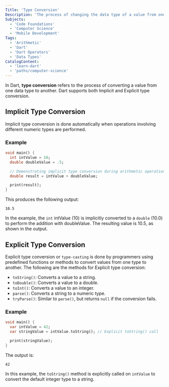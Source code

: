 ```yaml
---
Title: 'Type Conversion'
Description: 'The process of changing the data type of a value from one type to another.'
Subjects:
  - 'Code Foundations'
  - 'Computer Science'
  - 'Mobile Development'
Tags:
  - 'Arithmetic'
  - 'Dart'
  - 'Dart Operators'
  - 'Data Types'
CatalogContent:
  - 'learn-dart'
  - 'paths/computer-science'
---
```


In Dart, **type conversion** refers to the process of converting a value from one data type to another. Dart supports both Implicit and Explicit type conversion.

## Implicit Type Conversion

Implicit type conversion is done automatically when operations involving different numeric types are performed.

### Example

```dart
void main() {
  int intValue = 10;
  double doubleValue = .5;

  // Demonstrating implicit type conversion during arithmetic operation
  double result = intValue + doubleValue;

  print(result);
}
```

This produces the following output:

```shell
10.5
```

In the example, the `int` intValue (10) is implicitly converted to a `double` (10.0) to perform the addition with doubleValue. The resulting value is 10.5, as shown in the output.

## Explicit Type Conversion

Explicit type conversion or `type-casting` is done by programmers using predefined functions or methods to convert values from one type to another. The following are the methods for Explicit type conversion:

- `toString()`: Converts a value to a string.
- `toDouble()`: Converts a value to a double.
- `toInt()`: Converts a value to an integer.
- `parse()`: Converts a string to a numeric type.
- `tryParse()`: Similar to `parse()`, but returns `null` if the conversion fails.

### Example

```dart
void main() {
  var intValue = 42;
  var stringValue = intValue.toString(); // Explicit toString() call

  print(stringValue);
}
```

The output is:

```shell
42
```

In this example, the `toString()` method is explicitly called on `intValue` to convert the default integer type to a string.
